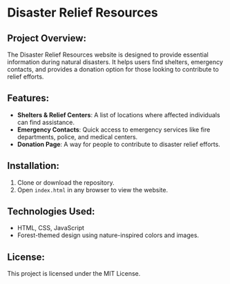 # Disaster Relief Resources

## Project Overview:
The Disaster Relief Resources website is designed to provide essential information during natural disasters. It helps users find shelters, emergency contacts, and provides a donation option for those looking to contribute to relief efforts.

## Features:
- **Shelters & Relief Centers**: A list of locations where affected individuals can find assistance.
- **Emergency Contacts**: Quick access to emergency services like fire departments, police, and medical centers.
- **Donation Page**: A way for people to contribute to disaster relief efforts.

## Installation:
1. Clone or download the repository.
2. Open `index.html` in any browser to view the website.

## Technologies Used:
- HTML, CSS, JavaScript
- Forest-themed design using nature-inspired colors and images.

## License:
This project is licensed under the MIT License.
